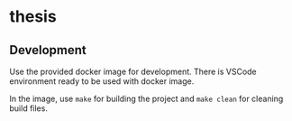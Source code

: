 # thesis

## Development
Use the provided docker image for development. There is VSCode environment ready to be used with docker image.

In the image, use `make` for building the project and `make clean` for cleaning build files.
